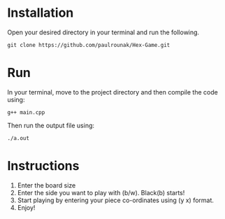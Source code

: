 # Installation
Open your desired directory in your terminal and run the following.
```
git clone https://github.com/paulrounak/Hex-Game.git
```

# Run
In your terminal, move to the project directory and then compile the code using:
```
g++ main.cpp
```
Then run the output file using:
```
./a.out
```

# Instructions
1. Enter the board size
2. Enter the side you want to play with (b/w). Black(b) starts!
3. Start playing by entering your piece co-ordinates using (y x) format.
4. Enjoy!
